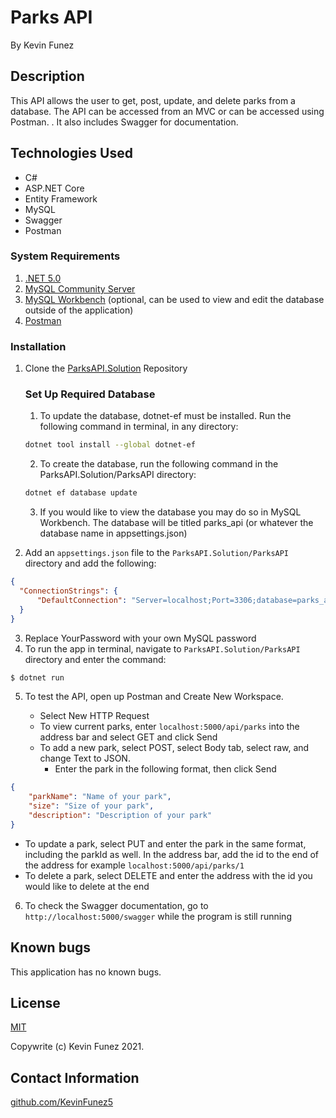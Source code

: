 # Parks API
By Kevin Funez

## Description
This API allows the user to get, post, update, and delete parks from a database. The API can be accessed from an MVC or can be accessed using Postman. . It also includes Swagger for documentation.

## Technologies Used

* C#
* ASP.NET Core
* Entity Framework
* MySQL
* Swagger
* Postman

### System Requirements 
1. [.NET 5.0](https://dotnet.microsoft.com/download)  
1. [MySQL Community Server](https://dev.mysql.com/downloads/file/?id=484914)
1. [MySQL Workbench](https://dev.mysql.com/downloads/file/?id=484391) (optional, can be used to view and edit the database outside of the application)
1. [Postman](https://www.postman.com/downloads/)

### Installation
1. Clone the [ParksAPI.Solution](https://github.com/KevinFunez5/ParksAPI.Solution) Repository

    ### Set Up Required Database
    1. To update the database, dotnet-ef must be installed.  Run the following command in terminal, in any directory:
    ```sh
    dotnet tool install --global dotnet-ef
    ```
    2. To create the database, run the following command in the ParksAPI.Solution/ParksAPI directory:
    ```sh
    dotnet ef database update
    ```
    3. If you would like to view the database you may do so in MySQL Workbench.  The database will be titled parks_api (or whatever the database name in appsettings.json)

2. Add an `appsettings.json` file to the `ParksAPI.Solution/ParksAPI` directory and add the following:
```json
{
  "ConnectionStrings": {
      "DefaultConnection": "Server=localhost;Port=3306;database=parks_api;uid=root;pwd=YourPassword;"
  }
}
```
3. Replace YourPassword with your own MySQL password
4. To run the app in terminal, navigate to `ParksAPI.Solution/ParksAPI` directory and enter the command:
```cs
$ dotnet run
```
5. To test the API, open up Postman and Create New Workspace.

    * Select New HTTP Request
    * To view current parks, enter `localhost:5000/api/parks` into the address bar and select GET and click Send
    * To add a new park, select POST, select Body tab, select raw, and change Text to JSON.
      - Enter the park in the following format, then click Send
  ```json
  {
      "parkName": "Name of your park",
      "size": "Size of your park",
      "description": "Description of your park"
  }
  ```

  * To update a park, select PUT and enter the park in the same format, including the parkId as well.  In the address bar, add the id to the end of the address for example `localhost:5000/api/parks/1`
  * To delete a park, select DELETE and enter the address with the id you would like to delete at the end

6. To check the Swagger documentation, go to `http://localhost:5000/swagger` while the program is still running

## Known bugs

This application has no known bugs.

## License

[MIT](https://opensource.org/licenses/MIT)

Copywrite (c) Kevin Funez 2021.

## Contact Information

[github.com/KevinFunez5](http://github.com/KevinFunez5)